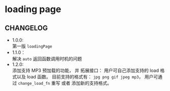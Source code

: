 # loading page

## CHANGELOG

-   1.0.0:  
    第一版 `loadingPage`
-   1.1.0：  
    解决 `auto` 返回函数调用时机的问题
-   1.2.0:  
    添加支持 MP3 预加载的功能， 并 拓展接口： 用户可自己添加支持的 load 格式以及 load 函数。
    目前支持的格式有： `jpg png gif jpeg mp3`， 用户可通过 `change_load_fn` 重写 或者 添加新的支持格式。
